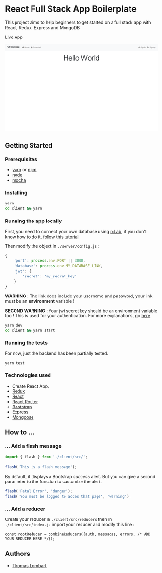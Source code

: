 # React Full Stack App Boilerplate

This project aims to help beginners to get started on a full stack app with React, Redux, Express and MongoDB

[Live App](https://react-full-stack-boilerplate.herokuapp.com/)

![Screenshot of the live app](screenshot.png)

## Getting Started

### Prerequisites

* [yarn](https://yarnpkg.com/lang/en/) or [npm](https://www.npmjs.com/)
* [node](https://nodejs.org/en/)
* [mocha](https://mochajs.org/)

### Installing

```sh
yarn
cd client && yarn
```

### Running the app locally

First, you need to connect your own database using [mLab](https://mlab.com/), if you don't know how to do it, follow this [tutorial](https://beta.freecodecamp.org/en/challenges/mongodb-and-mongoose/create-an-online-database-using-mlab)

Then modify the object in `./server/config.js` :

```js
{
    'port': process.env.PORT || 3000,
    'database': process.env.MY_DATABASE_LINK,
    'jwt': {
        'secret': 'my_secret_key'
    }
}
```

**WARNING** : The link does include your username and password, your link must be an **environment** variable !

**SECOND WARNING** : Your jwt secret key should be an environment variable too ! This is used for your authentication. For more explanations, go [here](https://github.com/themikenicholson/passport-jwt)


```sh
yarn dev
cd client && yarn start
```

### Running the tests

For now, just the backend has been partially tested.

```sh
yarn test
```

### Technologies used

* [Create React App](https://github.com/facebookincubator/create-react-app).
* [Redux](https://redux.js.org/) 
* [React](https://reactjs.org/)
* [React Router](https://reacttraining.com/react-router/)
* [Bootstrap](https://getbootstrap.com/)
* [Express](https://expressjs.com/)
* [Mongoose](http://mongoosejs.com/)

## How to ...

### ... Add a flash message

```js
import { flash } from './client/src/';

flash('This is a flash message');
```

By default, it displays a Bootstrap *success* alert. But you can give a second parameter to the function to customize the alert.

```js
flash('Fatal Error', 'danger');
flash('You must be logged to acces that page', 'warning');
```

### ... Add a reducer

Create your reducer in `./client/src/reducers` then in `./client/src/index.js` import your reducer and modify this line :

```
const rootReducer = combineReducers({auth, messages, errors, /* ADD YOUR REDUCER HERE */});
```

## Authors

* [Thomas Lombart](https://github.com/thomlom)
